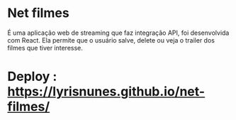 # Net filmes

É uma aplicação web de streaming que faz integração API, foi desenvolvida com React. Ela permite que o usuário salve, delete ou veja o trailer dos filmes que tiver interesse.

# Deploy : https://lyrisnunes.github.io/net-filmes/
